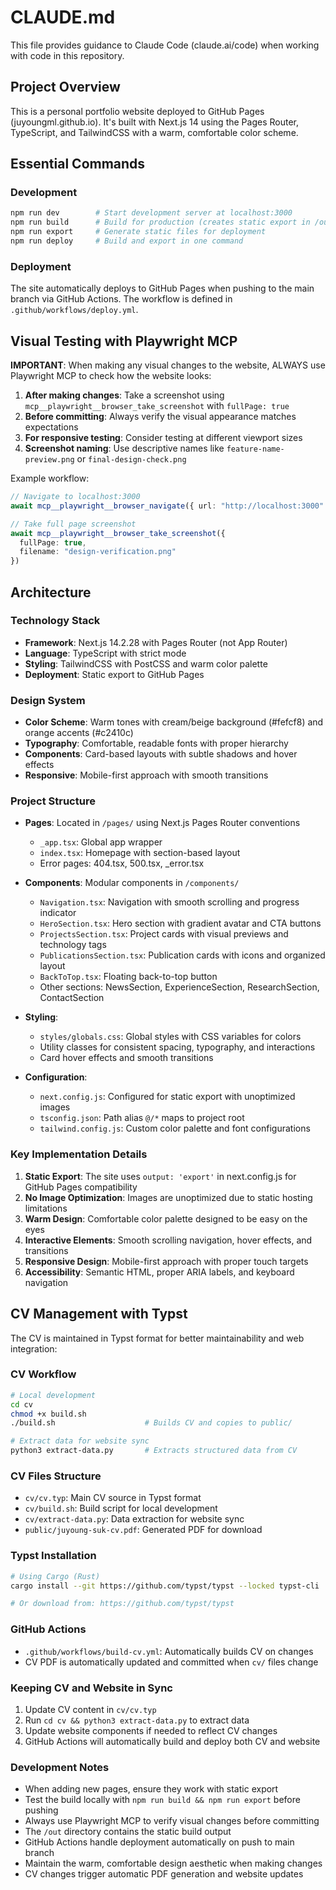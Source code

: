 # CLAUDE.md

This file provides guidance to Claude Code (claude.ai/code) when working with code in this repository.

## Project Overview
This is a personal portfolio website deployed to GitHub Pages (juyoungml.github.io). It's built with Next.js 14 using the Pages Router, TypeScript, and TailwindCSS with a warm, comfortable color scheme.

## Essential Commands

### Development
```bash
npm run dev        # Start development server at localhost:3000
npm run build      # Build for production (creates static export in /out)
npm run export     # Generate static files for deployment
npm run deploy     # Build and export in one command
```

### Deployment
The site automatically deploys to GitHub Pages when pushing to the main branch via GitHub Actions. The workflow is defined in `.github/workflows/deploy.yml`.

## Visual Testing with Playwright MCP

**IMPORTANT**: When making any visual changes to the website, ALWAYS use Playwright MCP to check how the website looks:

1. **After making changes**: Take a screenshot using `mcp__playwright__browser_take_screenshot` with `fullPage: true`
2. **Before committing**: Always verify the visual appearance matches expectations
3. **For responsive testing**: Consider testing at different viewport sizes
4. **Screenshot naming**: Use descriptive names like `feature-name-preview.png` or `final-design-check.png`

Example workflow:
```typescript
// Navigate to localhost:3000
await mcp__playwright__browser_navigate({ url: "http://localhost:3000" })

// Take full page screenshot
await mcp__playwright__browser_take_screenshot({ 
  fullPage: true, 
  filename: "design-verification.png" 
})
```

## Architecture

### Technology Stack
- **Framework**: Next.js 14.2.28 with Pages Router (not App Router)
- **Language**: TypeScript with strict mode
- **Styling**: TailwindCSS with PostCSS and warm color palette
- **Deployment**: Static export to GitHub Pages

### Design System
- **Color Scheme**: Warm tones with cream/beige background (#fefcf8) and orange accents (#c2410c)
- **Typography**: Comfortable, readable fonts with proper hierarchy
- **Components**: Card-based layouts with subtle shadows and hover effects
- **Responsive**: Mobile-first approach with smooth transitions

### Project Structure
- **Pages**: Located in `/pages/` using Next.js Pages Router conventions
  - `_app.tsx`: Global app wrapper
  - `index.tsx`: Homepage with section-based layout
  - Error pages: 404.tsx, 500.tsx, _error.tsx

- **Components**: Modular components in `/components/`
  - `Navigation.tsx`: Navigation with smooth scrolling and progress indicator
  - `HeroSection.tsx`: Hero section with gradient avatar and CTA buttons
  - `ProjectsSection.tsx`: Project cards with visual previews and technology tags
  - `PublicationsSection.tsx`: Publication cards with icons and organized layout
  - `BackToTop.tsx`: Floating back-to-top button
  - Other sections: NewsSection, ExperienceSection, ResearchSection, ContactSection

- **Styling**: 
  - `styles/globals.css`: Global styles with CSS variables for colors
  - Utility classes for consistent spacing, typography, and interactions
  - Card hover effects and smooth transitions

- **Configuration**:
  - `next.config.js`: Configured for static export with unoptimized images
  - `tsconfig.json`: Path alias `@/*` maps to project root
  - `tailwind.config.js`: Custom color palette and font configurations

### Key Implementation Details
1. **Static Export**: The site uses `output: 'export'` in next.config.js for GitHub Pages compatibility
2. **No Image Optimization**: Images are unoptimized due to static hosting limitations
3. **Warm Design**: Comfortable color palette designed to be easy on the eyes
4. **Interactive Elements**: Smooth scrolling navigation, hover effects, and transitions
5. **Responsive Design**: Mobile-first approach with proper touch targets
6. **Accessibility**: Semantic HTML, proper ARIA labels, and keyboard navigation

## CV Management with Typst

The CV is maintained in Typst format for better maintainability and web integration:

### CV Workflow
```bash
# Local development
cd cv
chmod +x build.sh
./build.sh                    # Builds CV and copies to public/

# Extract data for website sync
python3 extract-data.py       # Extracts structured data from CV
```

### CV Files Structure
- `cv/cv.typ`: Main CV source in Typst format
- `cv/build.sh`: Build script for local development
- `cv/extract-data.py`: Data extraction for website sync
- `public/juyoung-suk-cv.pdf`: Generated PDF for download

### Typst Installation
```bash
# Using Cargo (Rust)
cargo install --git https://github.com/typst/typst --locked typst-cli

# Or download from: https://github.com/typst/typst
```

### GitHub Actions
- `.github/workflows/build-cv.yml`: Automatically builds CV on changes
- CV PDF is automatically updated and committed when `cv/` files change

### Keeping CV and Website in Sync
1. Update CV content in `cv/cv.typ`
2. Run `cd cv && python3 extract-data.py` to extract data
3. Update website components if needed to reflect CV changes
4. GitHub Actions will automatically build and deploy both CV and website

### Development Notes
- When adding new pages, ensure they work with static export
- Test the build locally with `npm run build && npm run export` before pushing
- Always use Playwright MCP to verify visual changes before committing
- The `/out` directory contains the static build output
- GitHub Actions handle deployment automatically on push to main branch
- Maintain the warm, comfortable design aesthetic when making changes
- CV changes trigger automatic PDF generation and website updates